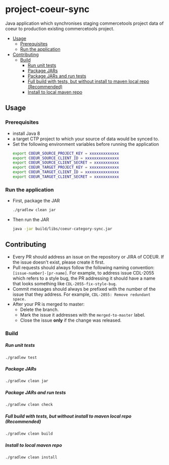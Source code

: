 # project-coeur-sync
<!-- TODO [![Build Status]()
[![codecov]()-->

Java application which synchronises staging commercetools project data of coeur to production 
existing commercetools project.


<!-- START doctoc generated TOC please keep comment here to allow auto update -->
<!-- DON'T EDIT THIS SECTION, INSTEAD RE-RUN doctoc TO UPDATE -->


- [Usage](#usage)
  - [Prerequisites](#prerequisites)
  - [Run the application](#run-the-application)
- [Contributing](#contributing)
  - [Build](#build)
      - [Run unit tests](#run-unit-tests)
      - [Package JARs](#package-jars)
      - [Package JARs and run tests](#package-jars-and-run-tests)
      - [Full build with tests, but without install to maven local repo (Recommended)](#full-build-with-tests-but-without-install-to-maven-local-repo-recommended)
      - [Install to local maven repo](#install-to-local-maven-repo)

<!-- END doctoc generated TOC please keep comment here to allow auto update -->

## Usage
### Prerequisites
 
 - install Java 8
 - a target CTP project to which your source of data would be synced to.
 - Set the following environment variables before running the application
   ```bash
   export COEUR_SOURCE_PROJECT_KEY = xxxxxxxxxxxxx
   export COEUR_SOURCE_CLIENT_ID = xxxxxxxxxxxxxxx
   export COEUR_SOURCE_CLIENT_SECRET = xxxxxxxxxxx
   export COEUR_TARGET_PROJECT_KEY = xxxxxxxxxxxxx
   export COEUR_TARGET_CLIENT_ID = xxxxxxxxxxxxxxx
   export COEUR_TARGET_CLIENT_SECRET = xxxxxxxxxxx
   ```
   
### Run the application   
 - First, package the JAR
   ```bash
   ./gradlew clean jar
   ```
 - Then run the JAR
   ```bash
   java -jar build/libs/coeur-category-sync.jar
   ```   
   
## Contributing

- Every PR should address an issue on the repository or JIRA of COEUR. If the issue doesn't exist, please create it first.
- Pull requests should always follow the following naming convention: 
`[issue-number]-[pr-name]`. For example,
to address issue CDL-2055 which refers to a style bug, the PR addressing it should have a name that looks something like
 `CDL-2055-fix-style-bug`.
- Commit messages should always be prefixed with the number of the issue that they address. 
For example, `CDL-2055: Remove redundant space.`
- After your PR is merged to master:
    - Delete the branch.
    - Mark the issue it addresses with the `merged-to-master` label.
    - Close the issue **only** if the change was released.

### Build
##### Run unit tests
````bash
./gradlew test
````

##### Package JARs
````bash
./gradlew clean jar
````

##### Package JARs and run tests
````bash
./gradlew clean check
````

##### Full build with tests, but without install to maven local repo (Recommended)
````bash
./gradlew clean build
````

##### Install to local maven repo
````bash
./gradlew clean install
````
<!-- TODO
##### Publish to Bintray
````bash
./gradlew clean -Dbuild.version={version} bintrayUpload
````-->
